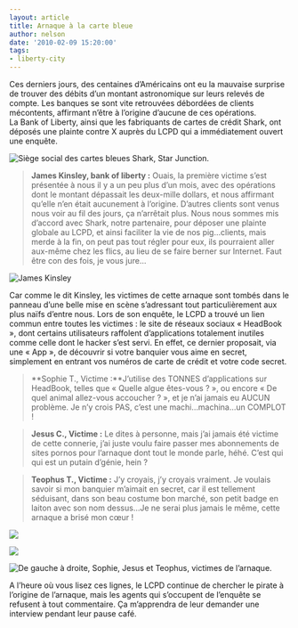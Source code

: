 ```yaml
---
layout: article
title: Arnaque à la carte bleue
author: nelson
date: '2010-02-09 15:20:00'
tags:
- liberty-city
---
```


Ces derniers jours, des centaines d’Américains ont eu la mauvaise surprise de trouver des débits d’un montant astronomique sur leurs relevés de compte. Les banques se sont vite retrouvées débordées de clients mécontents, affirmant n’être à l’origine d’aucune de ces opérations.  
La Bank of Liberty, ainsi que les fabriquants de cartes de crédit Shark, ont déposés une plainte contre X auprès du LCPD qui a immédiatement ouvert une enquête.

![Siège social des cartes bleues Shark, Star Junction.](  /content/images/2007/06/100207141515-Medium.jpg)

> **James Kinsley, bank of liberty :** Ouais, la première victime s’est présentée à nous il y a un peu plus d’un mois, avec des opérations dont le montant dépassait les deux-mille dollars, et nous affirmant qu’elle n’en était aucunement à l’origine. D’autres clients sont venus nous voir au fil des jours, ça n’arrêtait plus. Nous nous sommes mis d’accord avec Shark, notre partenaire, pour déposer une plainte globale au LCPD, et ainsi faciliter la vie de nos pig…clients, mais merde à la fin, on peut pas tout régler pour eux, ils pourraient aller aux-même chez les flics, au lieu de se faire berner sur Internet. Faut être con des fois, je vous jure…

![James Kinsley](  /content/images/2007/06/100207141312-Medium.jpg)

Car comme le dit Kinsley, les victimes de cette arnaque sont tombés dans le panneau d’une belle mise en scène s’adressant tout particulièrement aux plus naïfs d’entre nous. Lors de son enquête, le LCPD a trouvé un lien commun entre toutes les victimes : le site de réseaux sociaux « HeadBook », dont certains utilisateurs raffolent d’applications totalement inutiles comme celle dont le hacker s’est servi. En effet, ce dernier proposait, via une « App », de découvrir si votre banquier vous aime en secret, simplement en entrant vos numéros de carte de crédit et votre code secret.

> \*\*Sophie T., Victime :\*\*J’utilise des TONNES d’applications sur HeadBook, telles que « Quelle algue êtes-vous ? », ou encore « De quel animal allez-vous accoucher ? », et je n’ai jamais eu AUCUN problème. Je n’y crois PAS, c’est une machi…machina…un COMPLOT !

> **Jesus C., Victime :** Le dites à personne, mais j’ai jamais été victime de cette connerie, j’ai juste voulu faire passer mes abonnements de sites pornos pour l’arnaque dont tout le monde parle, héhé. C’est qui qui est un putain d’génie, hein ?

> **Teophus T., Victime :** J’y croyais, j’y croyais vraiment. Je voulais savoir si mon banquier m’aimait en secret, car il est tellement séduisant, dans son beau costume bon marché, son petit badge en laiton avec son nom dessus…Je ne serai plus jamais le même, cette arnaque a brisé mon cœur !

![](  /content/images/2007/06/100207141632-Medium.jpg)

![](  /content/images/2007/06/100207142227-Medium.jpg)

![De gauche à droite, Sophie, Jesus et Teophus, victimes de l’arnaque.](  /content/images/2007/06/100207141831-Medium.jpg)

A l’heure où vous lisez ces lignes, le LCPD continue de chercher le pirate à l’origine de l’arnaque, mais les agents qui s’occupent de l’enquête se refusent à tout commentaire. Ça m’apprendra de leur demander une interview pendant leur pause café.

<!--kg-card-end: markdown-->
